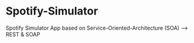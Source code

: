 # Spotify-Simulator


Spotify Simulator App based on Service-Oriented-Architecture (SOA) --> REST & SOAP

